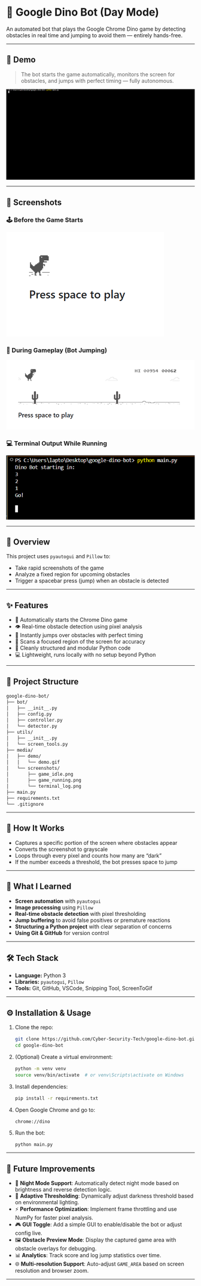 # 🦖 Google Dino Bot (Day Mode)

An automated bot that plays the Google Chrome Dino game by detecting obstacles in real time and jumping to avoid them — entirely hands-free.

---

## 🎥 Demo

> The bot starts the game automatically, monitors the screen for obstacles, and jumps with perfect timing — fully autonomous.

![Demo of the Dino Bot in action](media/demo/demo.gif)

---

## 📸 Screenshots

### 🕹️ Before the Game Starts
![Game Idle](media/screenshots/game_idle.png)

### 🏃 During Gameplay (Bot Jumping)
![Game Running](media/screenshots/game_running.png)

### 💻 Terminal Output While Running
![Terminal Log](media/screenshots/terminal_log.png)

---

## 🚀 Overview

This project uses `pyautogui` and `Pillow` to:
- Take rapid screenshots of the game
- Analyze a fixed region for upcoming obstacles
- Trigger a spacebar press (jump) when an obstacle is detected

---

## ✨ Features

- 🔄 Automatically starts the Chrome Dino game
- 👁️ Real-time obstacle detection using pixel analysis
- 🦘 Instantly jumps over obstacles with perfect timing
- 🎯 Scans a focused region of the screen for accuracy
- 🧼 Cleanly structured and modular Python code
- 💻 Lightweight, runs locally with no setup beyond Python

---

## 📂 Project Structure

```
google-dino-bot/
├── bot/
│   ├── __init__.py
│   ├── config.py
│   ├── controller.py
│   └── detector.py
├── utils/
│   ├── __init__.py
│   └── screen_tools.py
├── media/
│   ├── demo/
│   │   └── demo.gif
│   └── screenshots/
│       ├── game_idle.png
│       ├── game_running.png
│       └── terminal_log.png
├── main.py
├── requirements.txt
└── .gitignore
```

---

## 🧪 How It Works

- Captures a specific portion of the screen where obstacles appear
- Converts the screenshot to grayscale
- Loops through every pixel and counts how many are “dark”
- If the number exceeds a threshold, the bot presses space to jump

---

## 🧠 What I Learned

- **Screen automation** with `pyautogui`
- **Image processing** using `Pillow`
- **Real-time obstacle detection** with pixel thresholding
- **Jump buffering** to avoid false positives or premature reactions
- **Structuring a Python project** with clear separation of concerns
- **Using Git & GitHub** for version control

---

## 🛠 Tech Stack

- **Language:** Python 3
- **Libraries:** `pyautogui`, `Pillow`
- **Tools:** Git, GitHub, VSCode, Snipping Tool, ScreenToGif

---

## ⚙️ Installation & Usage

1. Clone the repo:
   ```bash
   git clone https://github.com/Cyber-Security-Tech/google-dino-bot.git
   cd google-dino-bot
   ```

2. (Optional) Create a virtual environment:
   ```bash
   python -m venv venv
   source venv/bin/activate  # or venv\Scripts\activate on Windows
   ```

3. Install dependencies:
   ```bash
   pip install -r requirements.txt
   ```

4. Open Google Chrome and go to:
   ```
   chrome://dino
   ```

5. Run the bot:
   ```bash
   python main.py
   ```

---

## 🌌 Future Improvements

- 🌙 **Night Mode Support**: Automatically detect night mode based on brightness and reverse detection logic.
- 🧠 **Adaptive Thresholding**: Dynamically adjust darkness threshold based on environmental lighting.
- ⚡ **Performance Optimization**: Implement frame throttling and use NumPy for faster pixel analysis.
- 🎮 **GUI Toggle**: Add a simple GUI to enable/disable the bot or adjust config live.
- 🖼️ **Obstacle Preview Mode**: Display the captured game area with obstacle overlays for debugging.
- 📊 **Analytics**: Track score and log jump statistics over time.
- 🌐 **Multi-resolution Support**: Auto-adjust `GAME_AREA` based on screen resolution and browser zoom.

---
